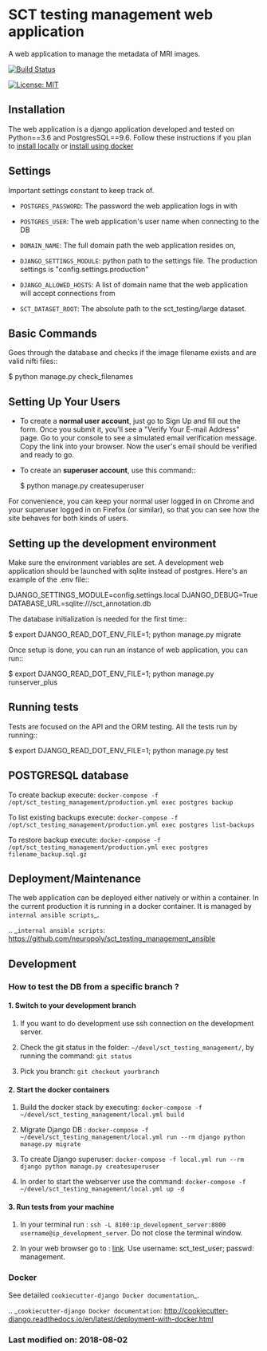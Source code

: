 # SCT testing management web application

A web application to manage the metadata of MRI images.

[![Build Status](https://travis-ci.org/neuropoly/sct_testing_management.svg?branch=master)](https://travis-ci.org/neuropoly/sct_testing_management)

[![License: MIT](https://img.shields.io/badge/License-MIT-yellow.svg)](https://opensource.org/licenses/MIT)

## Installation

The web application is a django application developed and tested on Python==3.6
and PostgresSQL==9.6. Follow these instructions if you plan to [install
locally](https://cookiecutter-django.readthedocs.io/en/latest/developing-locally.html) or [install using docker](https://cookiecutter-django.readthedocs.io/en/latest/deployment-with-docker.html)

## Settings

Important settings constant to keep track of.

- `POSTGRES_PASSWORD`: The password the web application logs in with
- `POSTGRES_USER`: The web application's user name when connecting to the DB

- `DOMAIN_NAME`: The full domain path the web application resides on,
- `DJANGO_SETTINGS_MODULE`: python path to the settings file. The production
  settings is "config.settings.production"
- `DJANGO_ALLOWED_HOSTS`: A list of domain name that the web application will
  accept connections from
- `SCT_DATASET_ROOT`: The absolute path to the sct_testing/large dataset.

## Basic Commands

Goes through the database and checks if the image filename exists and are valid
nifti files::

  $ python manage.py check_filenames

## Setting Up Your Users

* To create a **normal user account**, just go to Sign Up and fill out the form.
  Once you submit it, you'll see a "Verify Your E-mail Address" page. Go to your
  console to see a simulated email verification message. Copy the link into your
  browser. Now the user's email should be verified and ready to go.

* To create an **superuser account**, use this command::

  $ python manage.py createsuperuser

For convenience, you can keep your normal user logged in on Chrome and your
superuser logged in on Firefox (or similar), so that you can see how the site
behaves for both kinds of users.

## Setting up the development environment

Make sure the environment variables are set. A development web application
should be launched with sqlite instead of postgres. Here's an example of the
.env file::

  DJANGO_SETTINGS_MODULE=config.settings.local
  DJANGO_DEBUG=True
  DATABASE_URL=sqlite:///sct_annotation.db

The database initialization is needed for the first time::

   $ export DJANGO_READ_DOT_ENV_FILE=1; python manage.py migrate

Once setup is done, you can run an instance of web application, you can run::

   $ export DJANGO_READ_DOT_ENV_FILE=1; python manage.py runserver_plus

## Running tests

Tests are focused on the API and the ORM testing. All the tests run by running::

  $ export DJANGO_READ_DOT_ENV_FILE=1; python manage.py test

## POSTGRESQL database
To create backup execute:
`docker-compose -f /opt/sct_testing_management/production.yml exec postgres backup`

To list existing backups execute:
`docker-compose -f /opt/sct_testing_management/production.yml exec postgres list-backups`

To restore backup execute:
`docker-compose -f /opt/sct_testing_management/production.yml exec postgres filename_backup.sql.gz`

## Deployment/Maintenance

The web application can be deployed either natively or within a container. In
the current production it is running in a docker container. It is managed by `internal ansible scripts`_. 

.. _`internal ansible scripts`: https://github.com/neuropoly/sct_testing_management_ansible

## Development
 ### How to test the DB from a specific branch ? 
#### 1. Switch to your development branch
1. If you want to do development use ssh connection on the development server.

2. Check the git status in the folder:  `~/devel/sct_testing_management/`, by running the command:
`git status`

3. Pick you branch:
`git checkout yourbranch`

#### 2. Start the docker containers
1. Build the docker stack by executing:
`docker-compose -f ~/devel/sct_testing_management/local.yml build`

2. Migrate Django DB :
`docker-compose -f ~/devel/sct_testing_management/local.yml run --rm django python manage.py migrate`

3. To create Django superuser:
`docker-compose -f local.yml run --rm django python manage.py createsuperuser`

4. In order to start the webserver use the command: 
`docker-compose -f ~/devel/sct_testing_management/local.yml up -d`

#### 3. Run tests from your machine

1. In your terminal run : 
`ssh -L 8100:ip_development_server:8000 username@ip_development_server`. Do not close the terminal window.

2. In your web browser go to : [link](http://localhost:8100/admin/annotations/image/?). Use username: sct_test_user; passwd: management.

### Docker

See detailed `cookiecutter-django Docker documentation`_.

.. _`cookiecutter-django Docker documentation`: http://cookiecutter-django.readthedocs.io/en/latest/deployment-with-docker.html

### Last modified on: 2018-08-02 
